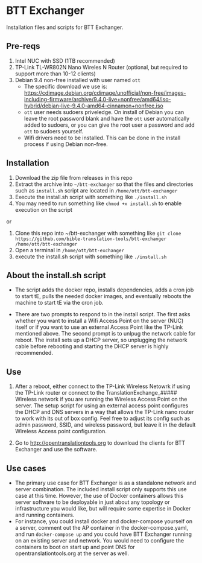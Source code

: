 # BTT Exchanger
Installation files and scripts for BTT Exchanger.

## Pre-reqs
1. Intel NUC with SSD (1TB recommended)
1. TP-Link TL-WR802N Nano Wireles N Router (optional, but required to support more than 10-12 clients)
1. Debian 9.4 non-free installed with user named `ott`
    * The specific download we use is: https://cdimage.debian.org/cdimage/unofficial/non-free/images-including-firmware/archive/9.4.0-live+nonfree/amd64/iso-hybrid/debian-live-9.4.0-amd64-cinnamon+nonfree.iso
    * `ott` user needs sudoers priveledge. On install of Debian you can leave the root password blank and have the `ott` user automatically added to sudoers, or you can give the root user a password and add `ott` to sudoers yourself.
    * Wifi drivers need to be installed. This can be done in the install process if using Debian non-free.

## Installation

1. Download the zip file from releases in this repo
1. Extract the archive into `~/btt-exchanger` so that the files and directories such as `install.sh` script are located in `/home/ott/btt-exchanger`
1. Execute the install.sh script with something like `./install.sh`
1. You may need to run something like `chmod +x install.sh` to enable execution on the script

or

1. Clone this repo into ~/btt-exchanger with something like `git clone https://github.com/bible-translation-tools/btt-exchanger /home/ott/btt-exchanger`
1. Open a terminal in `/home/ott/btt-exchanger`
1. execute the install.sh script with something like `./install.sh`


## About the install.sh script
- The script adds the docker repo, installs dependencies, adds a cron job to start tE, pulls the needed docker images, and eventually reboots the machine to start tE via the cron job.

- There are two prompts to respond to in the install script. The first asks whether you want to install a Wifi Access Point on the server (NUC) itself or if you want to use an external Access Point like the TP-Link mentioned above. The second prompt is to unlpug the network cable for reboot. The install sets up a DHCP server, so unplugging the network cable before rebooting and starting the DHCP server is highly recommended. 

## Use
1. After a reboot, either connect to the TP-Link Wireless Netowrk if using the TP-Link router or connect to the TranslationExchange_##### Wireless network if you are running the Wireless Access Point on the server. The setup script for using an external access point configures the DHCP and DNS servers in a way that allows the TP-Link nano router to work with its out of box config. Feel free to adjust its config such as admin password, SSID, and wireless password, but leave it in the default Wireless Access point configuration.

1. Go to http://opentranslationtools.org to download the clients for BTT Exchanger and use the software.

## Use cases
- The primary use case for BTT Exchanger is as a standalone network and server combination. The included install script only supports this use case at this time. However, the use of Docker containers allows this server software to be deployable in just about any topology or infrastructure you would like, but will require some expertise in Docker and running containers.
- For instance, you could install docker and docker-compose yourself on a server, comment out the AP container in the docker-compose.yaml, and run `docker-compose up` and you could have BTT Exchanger running on an existing server and network. You would need to configure the containers to boot on start up and point DNS for opentranslationtools.org at the server as well.
